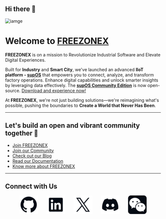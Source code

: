 ## Hi there 👋


![iamge](image.png)
<br>
# Welcome to [FREEZONEX](https://supos.ai/company/about-us)

**FREEZONEX** is on a mission to Revolutionize Industrial Software and Elevate Digital Experiences.

Built for **Industry** and **Smart City**, we've launched an advanced **IIoT platform - [supOS](https://supos.ai/product/supos)** that empowers you to connect, analyze, and transform factory operations. Enhance digital capabilities and unlock smarter insights by leveraging data effectively. The **[supOS Community Edition](https://github.com/orgs/FREEZONEX)** is now open-source. [Download and experience now!](https://github.com/orgs/FREEZONEX)

At **FREEZONEX**, we're not just building solutions—we're reimagining what's possible, pushing the boundaries to **Create a World that Never Has Been**.

---

## Let's build an open and vibrant community together 🚀

- [Join FREEZONEX](https://supos.ai/company/career)
- [Join our Community](https://discord.gg/G2zdNb52Vq)
- [Check out our Blog](https://supos.ai/blogs/menu)
- [Read our Documentation](https://suposdocs.vercel.app/)
- [Know more about FREEZONEX](https://supos.ai/)

---
## Connect with Us

<div align="center" dir="auto" >
  <a href="https://github.com/FREEZONEX"><img src="./profile/githublogo/Logo--github.svg" width="60" height="60" alt="GitHub"></a>
  <a ><img src="./profile/githublogo/emp.svg" width="20" height="1" alt="GitHub"></a>
  <a href="https://www.linkedin.com/company/91136833"><img src="./profile/githublogo/Logo--linkedin.svg" width="60" height="60" alt="LinkedIn"></a>
   <a ><img src="./profile/githublogo/emp.svg" width="20" height="1" alt="GitHub"></a>
  <a href="https://x.com/FreezoneX123"><img src="./profile/githublogo/Logo--x.svg" width="60" height="60" alt="X"></a>
   <a ><img src="./profile/githublogo/emp.svg" width="20" height="1" alt="GitHub"></a>
  <a href="https://discord.gg/G2zdNb52Vq"><img src="./profile/githublogo/Logo--discord.svg" width="60" height="60" alt="Discord"></a>
   <a ><img src="./profile/githublogo/emp.svg" width="20" height="1" alt="GitHub"></a>
  <a href="https://mp.weixin.qq.com/s/tbK1gFVWGJ_etliTDOBxtA"><img src="./profile/githublogo/Subtract.svg" width="60" height="60" alt="weichat"></a>
</div>
<br>
